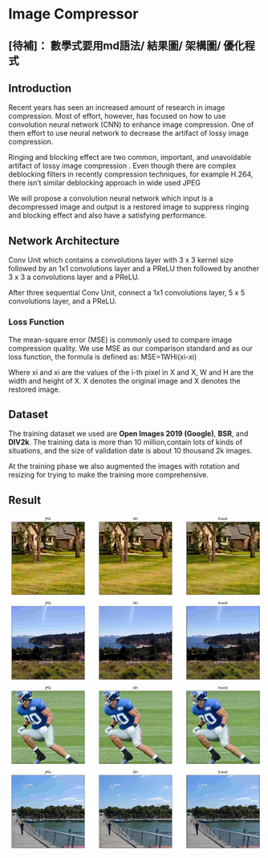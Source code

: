 # Image Compressor

## [待補]： 數學式要用md語法/ 結果圖/ 架構圖/ 優化程式

<script type="text/javascript" src="http://cdn.mathjax.org/mathjax/latest/MathJax.js?config=default"></script>

## Introduction
  Recent years has seen an increased amount of research in image compression. Most of effort, however, has focused on how to use convolution neural network (CNN) to enhance image compression. One of them effort to use neural network to decrease the artifact of lossy image compression.  
  
  Ringing and blocking effect are two common, important, and unavoidable artifact of lossy image compression . Even though there are complex deblocking filters in recently compression techniques, for example H.264, there isn’t similar deblocking approach in wide used JPEG
  
  We will propose a convolution neural network which input is a decompressed image and output is a restored image to suppress ringing and blocking effect  and also have a satisfying performance.

## Network Architecture
Conv Unit which contains a convolutions layer with 3 x 3 kernel size followed by an 1x1 convolutions layer and a PReLU then followed by another 3 x 3 a convolutions layer and a PReLU. 

After three sequential Conv Unit, connect a 1x1 convolutions layer, 5 x 5 convolutions layer, and a PReLU.

### Loss Function
The mean-square error (MSE) is commonly used to compare image compression quality. We use MSE as our comparison standard and as our loss function, the formula is defined as:
MSE=1WHi(xi-xi)

Where xi and xi are the values of the i-th pixel in X and X, W and H are the width and height of X. X denotes the original image and X denotes the restored image. 

## Dataset
The training dataset we used are **Open Images 2019 (Google)**, **BSR**, and **DIV2k**. The training data is more than 10 million,contain lots of kinds of situations, and the size of validation date is about 10 thousand 2k images. 

At the training phase we also augmented the images with rotation and resizing for trying to make the training more comprehensive.

## Result
![](/Result/1.png)
![](/Result/7.png)
![](/Result/4.png)
![](/Result/6.png)

